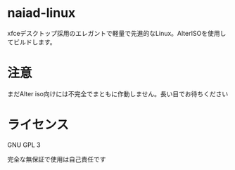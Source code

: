 # naiad-linux
xfceデスクトップ採用のエレガントで軽量で先進的なLinux。AlterISOを使用してビルドします。

# 注意
まだAlter iso向けには不完全でまともに作動しません。長い目でお待ちください

# ライセンス
GNU GPL 3

完全な無保証で使用は自己責任です

